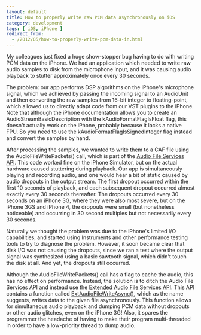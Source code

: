 ```yaml
---
layout: default
title: How to properly write raw PCM data asynchronously on iOS
category: development
tags: [ iOS, iPhone ]
redirect_from:
  - /2012/05/how-to-properly-write-pcm-data-in.html
---
```


My colleagues just fixed a huge show-stopper bug having to do with writing PCM
data on the iPhone. We had an application which needed to write raw audio
samples to disk from the microphone input, and it was causing audio playback
to stutter approximately once every 30 seconds.

The problem: our app performs DSP algorithms on the iPhone's microphone
signal, which we achieved by passing the incoming signal to an AudioUnit and
then converting the raw samples from 16-bit integer to floating-point, which
allowed us to directly adapt code from our VST plugins to the iPhone. Note
that although the iPhone documentation allows you to create an
AudioStreamBasicDescription with the kAudioFormatFlagIsFloat flag, this
doesn't actually work on the iPhone, probably because it lacks a native FPU.
So you need to use the kAudioFormatFlagIsSignedInteger flag instead and
convert the samples by hand.

After processing the samples, we wanted to write them to a CAF file using the
AudioFileWritePackets() call, which is part of the [Audio File Services
API][1]. This code worked fine on the iPhone Simulator, but on the actual
hardware caused stuttering during playback. Our app is simultaneously playing
and recording audio, and one would hear a bit of static caused by audio
dropouts in the output stream. The first dropout occurred within the first 10
seconds of playback, and each subsequent dropout occurred almost exactly every
30 seconds thereafter. The dropouts occurred every 30 seconds on an iPhone 3G,
where they were also most severe, but on the iPhone 3GS and iPhone 4, the
dropouts were small (but nonetheless noticeable) and occurring in 30 second
multiples but not necessarily every 30 seconds.

Naturally we thought the problem was due to the iPhone's limited I/O
capabilities, and started using Instruments and other performance testing
tools to try to diagnose the problem. However, it soon became clear that disk
I/O was not causing the dropouts, since we ran a test where the output signal
was synthesized using a basic sawtooth signal, which didn't touch the disk at
all. And yet, the dropouts still occurred.

Although the AudioFileWritePackets() call has a flag to cache the audio, this
has no effect on performance. Instead, the solution is to ditch the Audio File
Services API and instead use the [Extended Audio File Services API][2]. This
API contains a function called [ExtAudioFileWriteAsync()][3], which as the
name suggests, writes data to the given file asynchronously. This function
allows for simultaneous audio playback and dumping PCM data without dropouts
or other audio glitches, even on the iPhone 3G! Also, it spares the programmer
the headache of having to make their program multi-threaded in order to have a
low-priority thread to dump audio.


[1]: http://developer.apple.com/iphone/library/documentation/musicaudio/Reference/AudioFileConvertRef/Reference/reference.html
[2]: http://developer.apple.com/iphone/library/documentation/MusicAudio/Reference/ExtendedAudioFileServicesReference/Reference/reference.html
[3]: http://developer.apple.com/iphone/library/documentation/MusicAudio/Reference/ExtendedAudioFileServicesReference/Reference/reference.html#//apple_ref/c/func/ExtAudioFileWriteAsync
